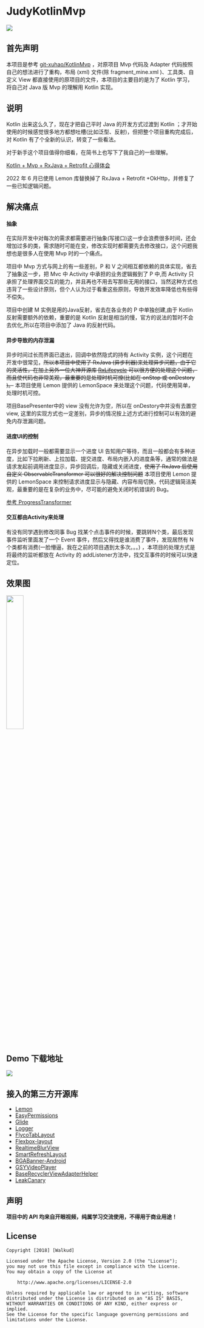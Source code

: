 # JudyKotlinMvp

[![](https://img.shields.io/badge/DownloadApk-1.3.0-blue.svg)](https://www.pgyer.com/x2An)

## 首先声明

本项目是参考 [git-xuhao/KotlinMvp](https://github.com/git-xuhao/KotlinMvp) ，对原项目 Mvp 代码及 Adapter 代码按照自己的想法进行了重构，布局 (xml) 文件(除 fragment_mine.xml )、工具类、自定义 View 都直接使用的原项目的文件，本项目的主要目的是为了 Kotlin 学习，将自己对 Java 版 Mvp 的理解用 Kotlin 实现。

## 说明

Kotlin 出来这么久了，现在才把自己平时 Java 的开发方式过渡到 Kotlin ；才开始使用的时候感觉很多地方都想吐槽(比如泛型、反射)，但把整个项目重构完成后，对 Kotlin 有了个全新的认识，转变了一些看法。

对于新手这个项目值得你细看，在简书上也写下了我自己的一些理解。

[Kotlin + Mvp + RxJava + Retrofit 心得体会](https://www.jianshu.com/p/4cb1a56acf9e)

2022 年 6 月已使用 Lemon 库替换掉了 RxJava + Retrofit +OkHttp，并修复了一些已知逻辑问题。


## 解决痛点

#### 抽象
在实际开发中对每次的需求都需要进行抽象(写接口)这一步会浪费很多时间，还会增加过多的类，需求随时可能在变，修改实现时都需要先去修改接口，这个问题我想也是很多人在使用 Mvp 时的一个痛点。

项目中 Mvp 方式与网上的有一些差别，P 和 V 之间相互都依赖的具体实现，省去了抽象这一步，把 Mvc 中 Activity 中承担的业务逻辑搬到了 P 中,而 Activity 只承担了处理界面交互的能力，并且再也不用去写那些无用的接口，当然这种方式也违背了一些设计原则，但个人认为过于看重这些原则，导致开发效率降低也有些得不偿失。

项目中创建 M 实例是用的Java反射，省去在各业务的 P 中单独创建,由于 Kotlin 反射需要额外的依赖，重要的是 Kotlin 反射是相当的慢，官方的说法的暂时不会去优化,所以在项目中添加了 Java 的反射代码。

#### 异步导致的内存泄漏
异步时间过长而界面已退出，回调中依然隐式的持有 Activity 实例，这个问题在开发中很常见，<del>所以本项目中使用了 RxJava (异步利器)来处理异步问题，由于它的灵活性，在加上另外一位大神开源库 [RxLifecycle](https://github.com/trello/RxLifecycle) 可以很方便的处理这个问题，而且使代码也非常美观，最重要的是处理时机可控(比如在 onStop 或 onDestory )。</del> 本项目使用 Lemon 提供的 LemonSpace 来处理这个问题，代码使用简单，处理时机可控。

项目BasePresenter中的 view 没有允许为空，所以在 onDestory中并没有去置空view, 这里的实现方式也一定差别，异步的情况按上述方式进行控制可以有效的避免内存泄漏问题。

#### 进度UI的控制

在异步加载时一般都需要显示一个进度 UI 告知用户等待，而且一般都会有多种进度，比如下拉刷新、上拉加载、提交进度、布局内嵌入的进度条等，通常的做法是请求发起前调用进度显示，异步回调后，隐藏或关闭进度，<del>使用了 RxJava 后使用自定义 ObservableTransformer 可以很好的解决控制问题</del> 本项目使用 Lemon 提供的 LemonSpace 来控制请求进度显示与隐藏、内容布局切换，代码逻辑简洁美观，最重要的是在复杂的业务中，尽可能的避免关闭时机错误的 Bug。


[参考 ProgressTransformer](./app/src/main/java/com/walkud/app/rx/transformer/ProgressTransformer.kt)


#### 交互都由Activity来处理

有没有同学遇到修改同事 Bug 找某个点击事件的时候，要跳转N个类，最后发现事件监听里面发了一个 Event 事件，然后又得找是谁消费了事件，发现居然有 N 个类都有消费(一脸懵逼，我在之前的项目遇到太多次。。。)
，本项目的处理方式是将最终的监听都放在 Activity 的 addListener方法中，找交互事件的时候可以快速定位。

## 效果图

<img src="./material/JudyKotlinMvpGif.gif" width="30%">

## Demo 下载地址

![](https://www.pgyer.com/app/qrcode/x2An)

## 接入的第三方开源库

 - [Lemon](https://github.com/Walkud/Lemon)
 - [EasyPermissions](https://github.com/googlesamples/easypermissions)
 - [Glide](https://github.com/bumptech/glide)
 - [Logger](https://github.com/orhanobut/logger)
 - [FlycoTabLayout](https://github.com/H07000223/FlycoTabLayout)
 - [Flexbox-layout](https://github.com/google/flexbox-layout)
 - [RealtimeBlurView](https://github.com/mmin18/RealtimeBlurView)
 - [SmartRefreshLayout](https://github.com/scwang90/SmartRefreshLayout)
 - [BGABanner-Android](https://github.com/bingoogolapple/BGABanner-Android)
 - [GSYVideoPlayer](https://github.com/CarGuo/GSYVideoPlayer)
 - [BaseRecyclerViewAdapterHelper](https://github.com/CymChad/BaseRecyclerViewAdapterHelper)
 - [LeakCanary](https://github.com/square/leakcanary)

## 声明
**项目中的 API 均来自开眼视频，纯属学习交流使用，不得用于商业用途！**

## License

```
Copyright [2018] [Walkud]

Licensed under the Apache License, Version 2.0 (the "License");
you may not use this file except in compliance with the License.
You may obtain a copy of the License at

    http://www.apache.org/licenses/LICENSE-2.0

Unless required by applicable law or agreed to in writing, software
distributed under the License is distributed on an "AS IS" BASIS,
WITHOUT WARRANTIES OR CONDITIONS OF ANY KIND, either express or implied.
See the License for the specific language governing permissions and
limitations under the License.

```